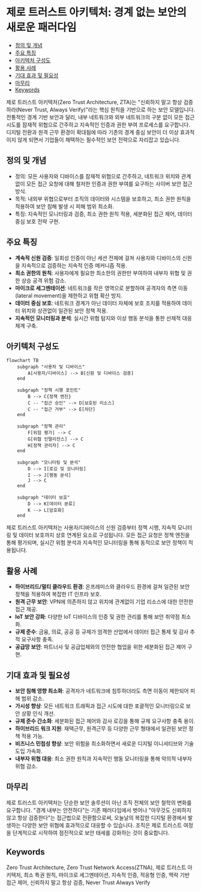 # 제로 트러스트 아키텍처: 경계 없는 보안의 새로운 패러다임

<!-- mtoc-start -->

- [정의 및 개념](#정의-및-개념)
- [주요 특징](#주요-특징)
- [아키텍처 구성도](#아키텍처-구성도)
- [활용 사례](#활용-사례)
- [기대 효과 및 필요성](#기대-효과-및-필요성)
- [마무리](#마무리)
- [Keywords](#keywords)

<!-- mtoc-end -->

제로 트러스트 아키텍처(Zero Trust Architecture, ZTA)는 "신뢰하지 말고 항상 검증하라(Never Trust, Always Verify)"라는 핵심 원칙을 기반으로 하는 보안 모델입니다. 전통적인 경계 기반 보안과 달리, 내부 네트워크와 외부 네트워크의 구분 없이 모든 접근 시도를 잠재적 위협으로 간주하고 지속적인 인증과 권한 부여 프로세스를 요구합니다. 디지털 전환과 원격 근무 환경이 확대됨에 따라 기존의 경계 중심 보안이 더 이상 효과적이지 않게 되면서 기업들이 채택하는 필수적인 보안 전략으로 자리잡고 있습니다.

## 정의 및 개념

- 정의: 모든 사용자와 디바이스를 잠재적 위협으로 간주하고, 네트워크 위치와 관계없이 모든 접근 요청에 대해 철저한 인증과 권한 부여를 요구하는 사이버 보안 접근 방식.
- 목적: 내외부 위협으로부터 조직의 데이터와 시스템을 보호하고, 최소 권한 원칙을 적용하여 보안 침해 발생 시 피해 범위 최소화.
- 특징: 지속적인 모니터링과 검증, 최소 권한 원칙 적용, 세분화된 접근 제어, 데이터 중심 보호 전략 구현.

## 주요 특징

- **계속적 신원 검증**: 일회성 인증이 아닌 세션 전체에 걸쳐 사용자와 디바이스의 신원을 지속적으로 검증하는 지속적 인증 메커니즘 적용.
- **최소 권한의 원칙**: 사용자에게 필요한 최소한의 권한만 부여하여 내부자 위협 및 권한 상승 공격 위험 감소.
- **마이크로 세그멘테이션**: 네트워크를 작은 영역으로 분할하여 공격자의 측면 이동(lateral movement)을 제한하고 위협 확산 방지.
- **데이터 중심 보호**: 네트워크 경계가 아닌 데이터 자체에 보호 조치를 적용하여 데이터 위치와 상관없이 일관된 보안 정책 적용.
- **지속적인 모니터링과 분석**: 실시간 위협 탐지와 이상 행동 분석을 통한 선제적 대응 체계 구축.

## 아키텍처 구성도

```mermaid
flowchart TB
    subgraph "사용자 및 디바이스"
        A[사용자/디바이스] --> B[신원 및 디바이스 검증]
    end

    subgraph "정책 시행 포인트"
        B --> C{정책 엔진}
        C -- "접근 승인" --> D[보호된 리소스]
        C -- "접근 거부" --> E[차단]
    end

    subgraph "정책 관리"
        F[위험 평가] --> C
        G[위협 인텔리전스] --> C
        H[정책 관리자] --> C
    end

    subgraph "모니터링 및 분석"
        D --> I[로깅 및 모니터링]
        I --> J[행동 분석]
        J --> C
    end

    subgraph "데이터 보호"
        D --> K[데이터 분류]
        K --> L[암호화]
    end
```

제로 트러스트 아키텍처는 사용자/디바이스의 신원 검증부터 정책 시행, 지속적 모니터링 및 데이터 보호까지 상호 연계된 요소로 구성됩니다. 모든 접근 요청은 정책 엔진을 통해 평가되며, 실시간 위험 분석과 지속적인 모니터링을 통해 동적으로 보안 정책이 적용됩니다.

## 활용 사례

- **하이브리드/멀티 클라우드 환경**: 온프레미스와 클라우드 환경에 걸쳐 일관된 보안 정책을 적용하여 복잡한 IT 인프라 보호.
- **원격 근무 보안**: VPN에 의존하지 않고 위치에 관계없이 기업 리소스에 대한 안전한 접근 제공.
- **IoT 보안 강화**: 다양한 IoT 디바이스의 인증 및 권한 관리를 통해 보안 취약점 최소화.
- **규제 준수**: 금융, 의료, 공공 등 규제가 엄격한 산업에서 데이터 접근 통제 및 감사 추적 요구사항 충족.
- **공급망 보안**: 파트너사 및 공급업체와의 안전한 협업을 위한 세분화된 접근 제어 구현.

## 기대 효과 및 필요성

- **보안 침해 영향 최소화**: 공격자가 네트워크에 침투하더라도 측면 이동이 제한되어 피해 범위 감소.
- **가시성 향상**: 모든 네트워크 트래픽과 접근 시도에 대한 포괄적인 모니터링으로 보안 상황 인식 개선.
- **규제 준수 간소화**: 세분화된 접근 제어와 감사 로깅을 통해 규제 요구사항 충족 용이.
- **하이브리드 워크 지원**: 재택근무, 원격근무 등 다양한 근무 형태에서 일관된 보안 정책 적용 가능.
- **비즈니스 민첩성 향상**: 보안 위험을 최소화하면서 새로운 디지털 이니셔티브와 기술 도입 가속화.
- **내부자 위협 대응**: 최소 권한 원칙과 지속적인 행동 모니터링을 통해 악의적 내부자 위협 감소.

## 마무리

제로 트러스트 아키텍처는 단순한 보안 솔루션이 아닌 조직 전체의 보안 철학의 변화를 요구합니다. "경계 내부는 안전하다"는 기존 패러다임에서 벗어나 "아무것도 신뢰하지 않고 항상 검증한다"는 접근법으로 전환함으로써, 오늘날의 복잡한 디지털 환경에서 발생하는 다양한 보안 위협에 효과적으로 대응할 수 있습니다. 조직은 제로 트러스트 여정을 단계적으로 시작하여 점진적으로 보안 태세를 강화하는 것이 중요합니다.

## Keywords

Zero Trust Architecture, Zero Trust Network Access(ZTNA), 제로 트러스트 아키텍처, 최소 특권 원칙, 마이크로 세그멘테이션, 지속적 인증, 적응형 인증, 맥락 기반 접근 제어, 신뢰하지 말고 항상 검증, Never Trust Always Verify
